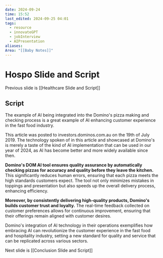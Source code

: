 ```yaml
---
date: 2024-09-24
time: 15:52
last_edited: 2024-09-25 04:01
tags:
  - resource
  - innovateGPT
  - jobInterview
  - AIPresentation
aliases: 
Area: "[[Baby Notes]]"
---
```

# Hospo Slide and Script
Previous slide is [[Healthcare Slide and Script]]

## Script
The example of AI being integrated into the Domino's pizza making and checking process is a great example of AI enhancing customer experience in the fast food industry.

This article was posted to investors.dominos.com.au on the 19th of July 2019. The technology spoken of in this article and showcased at Domino's is merely a taste of the kind of AI implementation that can be used in our year of 2024, as AI has become better and more widely available since then.

**Domino's DOM AI tool ensures quality assurance by automatically checking pizzas for accuracy and quality before they leave the kitchen.** This significantly reduces human errors, ensuring that each pizza meets the high standards customers expect. The tool not only minimizes mistakes in toppings and presentation but also speeds up the overall delivery process, enhancing efficiency.

**Moreover, by consistently delivering high-quality products, Domino's builds customer trust and loyalty.** The real-time feedback collected on customer preferences allows for continuous improvement, ensuring that their offerings remain aligned with customer desires.

Domino's integration of AI technology in their operations exemplifies how embracing AI can revolutionize the customer experience in the fast food and hospitality industry, setting a new standard for quality and service that can be replicated across various sectors.

Next slide is [[Conclusion Slide and Script]]
